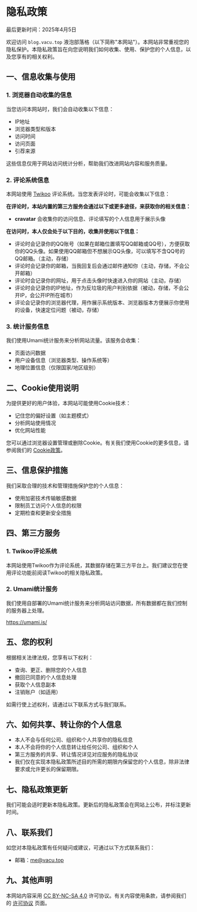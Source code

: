 # 隐私政策

最后更新时间：2025年4月5日

欢迎访问 `blog.vacu.top` 液泡部落格（以下简称"本网站"）。本网站非常重视您的隐私保护。本隐私政策旨在向您说明我们如何收集、使用、保护您的个人信息，以及您享有的相关权利。

## 一、信息收集与使用

### 1. 浏览器自动收集的信息
当您访问本网站时，我们会自动收集以下信息：
- IP地址
- 浏览器类型和版本
- 访问时间
- 访问页面
- 引荐来源

这些信息仅用于网站访问统计分析，帮助我们改进网站内容和服务质量。

### 2. 评论系统信息
本网站使用 [Twikoo](https://twikoo.js.org/) 评论系统。当您发表评论时，可能会收集以下信息：

**在评论时，本站内置的第三方服务会通过以下或更多途径，来获取你的相关信息：**

- **cravatar** 会收集你的访问信息、评论填写的个人信息用于展示头像

**在访问时，本人仅会处于以下目的，收集并使用以下信息：**

- 评论时会记录你的QQ账号（如果在邮箱位置填写QQ邮箱或QQ号），方便获取你的QQ头像。如果使用QQ邮箱但不想展示QQ头像，可以填写不含QQ号的QQ邮箱。（主动，存储）
- 评论时会记录你的邮箱，当我回复后会通过邮件通知你（主动，存储，不会公开邮箱）
- 评论时会记录你的网址，用于点击头像时快速进入你的网站（主动，存储）
- 评论时会记录你的IP地址，作为反垃圾的用户判别依据（被动，存储，不会公开IP，会公开IP所在城市）
- 评论会记录你的浏览器代理，用作展示系统版本、浏览器版本方便展示你使用的设备，快速定位问题（被动，存储）

### 3. 统计服务信息
我们使用Umami统计服务来分析网站流量。该服务会收集：
- 页面访问数据
- 用户设备信息（浏览器类型、操作系统等）
- 地理位置信息（仅限国家/地区级别）

## 二、Cookie使用说明

为提供更好的用户体验，本网站可能使用Cookie技术：
- 记住您的偏好设置（如主题模式）
- 分析网站使用情况
- 优化网站性能

您可以通过浏览器设置管理或删除Cookie。有关我们使用Cookie的更多信息，请参阅我们的 [Cookie政策](/cookies)。

## 三、信息保护措施

我们采取合理的技术和管理措施保护您的个人信息：
- 使用加密技术传输敏感数据
- 限制员工访问个人信息的权限
- 定期检查和更新安全措施

## 四、第三方服务

### 1. Twikoo评论系统
本网站使用Twikoo作为评论系统，其数据存储在第三方平台上。我们建议您在使用评论功能前阅读Twikoo的相关隐私政策。

### 2. Umami统计服务
我们使用自部署的Umami统计服务来分析网站访问数据，所有数据都在我们控制的服务器上处理。

https://umami.is/

## 五、您的权利

根据相关法律法规，您享有以下权利：
- 查询、更正、删除您的个人信息
- 撤回已同意的个人信息处理
- 获取个人信息副本
- 注销账户（如适用）

如需行使上述权利，请通过以下联系方式与我们联系。

## 六、如何共享、转让你的个人信息

- 本人不会与任何公司、组织和个人共享你的隐私信息
- 本人不会将你的个人信息转让给任何公司、组织和个人
- 第三方服务的共享、转让情况详见对应服务的隐私协议
- 我们仅在实现本隐私政策所述目的所需的期限内保留您的个人信息，除非法律要求或允许更长的保留期限。

## 七、隐私政策更新

我们可能会适时更新本隐私政策。更新后的隐私政策会在网站上公布，并标注更新时间。

## 八、联系我们

如您对本隐私政策有任何疑问或建议，可通过以下方式联系我们：
- 邮箱：me@vacu.top

## 九、其他声明

本网站内容采用 [CC BY-NC-SA 4.0](/license) 许可协议。有关内容使用条款，请参阅我们的 [许可协议](/license) 页面。